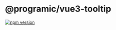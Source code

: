 # @programic/vue3-tooltip

[![npm version](https://badge.fury.io/js/@programic%2Fvue3-tooltip.svg)](https://badge.fury.io/js/@programic%2Fvue3-tooltip)


